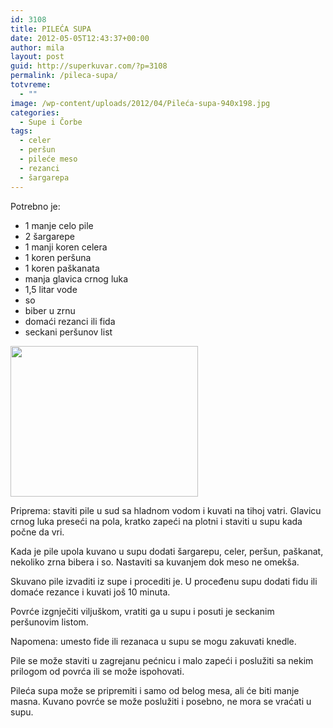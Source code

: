 ```yaml
---
id: 3108
title: PILEĆA SUPA
date: 2012-05-05T12:43:37+00:00
author: mila
layout: post
guid: http://superkuvar.com/?p=3108
permalink: /pileca-supa/
totvreme:
  - ""
image: /wp-content/uploads/2012/04/Pileća-supa-940x198.jpg
categories:
  - Supe i Čorbe
tags:
  - celer
  - peršun
  - pileće meso
  - rezanci
  - šargarepa
---
```

Potrebno je:

  * 1 manje celo pile
  * 2 šargarepe
  * 1 manji koren celera
  * 1 koren peršuna
  * 1 koren paškanata
  * manja glavica crnog luka
  * 1,5 litar vode
  * so
  * biber u zrnu
  * domaći rezanci ili fida
  * seckani peršunov list

<img class="alignnone size-medium wp-image-3151" title="Pileća supa" src="/wp-content/uploads/2012/04/Pile%C4%87a-supa-e1336221617469-300x241.jpg" alt="" width="300" height="241" /> 

Priprema: staviti pile u sud sa hladnom vodom i kuvati na tihoj vatri. Glavicu crnog luka preseći na pola, kratko zapeći na plotni i staviti u supu kada počne da vri.

Kada je pile upola kuvano u supu dodati šargarepu, celer, peršun, paškanat, nekoliko zrna bibera i so. Nastaviti sa kuvanjem dok meso ne omekša.

Skuvano pile izvaditi iz supe i procediti je. U proceđenu supu dodati fidu ili domaće rezance i kuvati još 10 minuta.

Povrće izgnječiti viljuškom, vratiti ga u supu i posuti je seckanim peršunovim listom.

Napomena: umesto fide ili rezanaca u supu se mogu zakuvati knedle.

Pile se može staviti u zagrejanu pećnicu i malo zapeći i poslužiti sa nekim prilogom od povrća ili se može ispohovati.

Pileća supa može se pripremiti i samo od belog mesa, ali će biti manje masna. Kuvano povrće se može poslužiti i posebno, ne mora se vraćati u supu.